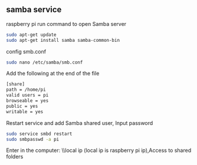 ## samba service
raspberry pi run command to open Samba server
```bash
sudo apt-get update
sudo apt-get install samba samba-common-bin
```
config smb.conf 
```bash 
sudo nano /etc/samba/smb.conf
```
Add the following at the end of the file
```bash
[share]  
path = /home/pi 
valid users = pi   
browseable = yes 
public = yes  
writable = yes   
```
Restart service and add Samba shared user, Input password
```bash
sudo service smbd restart
sudo smbpasswd -a pi
```
Enter in the computer: \\\\local ip (local ip is raspberry pi ip),Access to shared folders